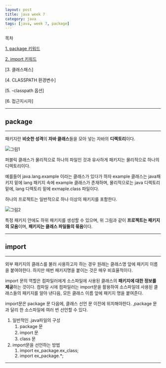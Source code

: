 ```yaml
---
layout: post
title: java week 7
category: java
tags: [java, week 7, package]
---
```

목차

[1. package 키워드](#package)

[2. import 키워드](#import)

[3. 클래스패스]

[4. CLASSPATH 환경변수]

[5. -classpath 옵션]

[6. 접근지시자]

---
## package
---
패키지란 **비슷한 성격**의 **자바 클래스**들을 모아 넣는 자바의 **디렉토리**이다.

![그림1](https://lh3.googleusercontent.com/7K7e2nQ0DIVAqTfZ9jM90n7ZjAGfezPYohTtv-lF0nOTl6aOgQ3f4y0yXFmTCknu1zQErHNLTlE3Ty60UzMrY6o_Hixbnzqr0rrhXMo-bOKZ9NR5RN8oqCvlq1H-gWfRqG7ornA)

퍼블릭 클래스가 물리적으로 하나의 파일인 것과 유사하게 패키지는 물리적으로 하나의 디렉토리이다.

예를들어 java.lang.example 이라는 클래스가 있다가 하자 example 클래스는 java패키지 밑에 lang 패키지 속에 example 클래스가 존재하며, 물리적으로는 java 디렉토리 밑에, lang 디렉토리 밑에 exmaple.class 파일이다.

하나의 프로젝트는 일반적으로 하나 이상의 패키지를 포함한다.

![그림2](https://lh5.googleusercontent.com/FgGfolf4YwlDdg6cSJ-jv5QZWjUZjkPTOWxUXjdHjF3MdXv8YnZZNLOhDfefeigvKB0LB5zcSxG-sfE8ohXUlDSfAqegYRm81fYxYGbE_ATkZuSAJ7g5Se1oEY5kskzgnt8Snsk)

특정 패키지 안에도 하위 패키지를 생성할 수 있으며, 위 그림과 같이 **프로젝트는 패키지의 모음**이며, **패키지는 클래스 파일들의 묶음**이다.

---
## import
---
외부 패키지의 클래스를 불러 사용하고자 하는 경우 원래는 클래스명 앞에 패키지 이름을 붙여야한다. 하지만 매번 패키지명을 붙이는 것은 매우 비효율적이다.

import 문의 역할은 컴파일러에게 소스파일에 사용된 클래스의 **패키지에 대한 정보를 제공**하는 것이다. 컴파일 시에 컴파일러는 import문을 활용하여 소스파일데 사용된 클래스들의 패키지를 알아 낸다음, 모든 클래스 이름 앞에 패키지 명을 붙여준다.

import문은 package 문 다음에, 클래스 선언 문 이전에 위치해야한다.
,package 문과 달리 한 소스파일에 여러 번 선언할 수 있다.

1. 일반적인 .java파일의 구성
   1. package 문
   2. import 문
   3. class 문
2. import문을 선언하는 방법
   1. import ex_package.ex_class;
   2. import ex_package.*;
        







---